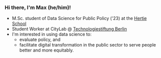 ### Hi there, I'm Max (he/him)!

- M.Sc. student of Data Science for Public Policy ('23) at the [Hertie School](https://www.hertie-school.org/en/)
- Student Worker at CityLab @ [Technologiestiftung Berlin](https://github.com/technologiestiftung)
- I'm interested in using data science to:
  - evaluate policy, and
  - facilitate digital transformation in the public sector to serve people better and more equitably.
